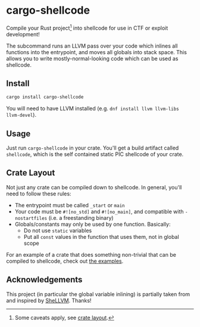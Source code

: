 # cargo-shellcode

Compile your Rust project[^1] into shellcode for use in CTF or exploit development!

The subcommand runs an LLVM pass over your code which inlines all functions into the entrypoint,
and moves all globals into stack space. This allows you to write mostly-normal-looking code which
can be used as shellcode.

## Install

```sh
cargo install cargo-shellcode
```

You will need to have LLVM installed (e.g. `dnf install llvm llvm-libs llvm-devel`).

## Usage

Just run `cargo-shellcode` in your crate. You'll get a build artifact called `shellcode`, which is
the self contained static PIC shellcode of your crate.

## Crate Layout

Not just any crate can be compiled down to shellcode. In general, you'll need to follow these rules:

* The entrypoint must be called `_start` or `main`
* Your code must be `#![no_std]` and `#![no_main]`, and compatible with `-nostartfiles` (i.e. a freestanding binary)
* Globals/constants may only be used by one function. Basically:
    * Do not use `static` variables
    * Put all `const` values in the function that uses them, not in global scope

For an example of a crate that does something non-trivial that can be compiled to shellcode, check out [the examples](examples/hello-world/src/main.rs).

## Acknowledgements

This project (in particular the global variable inlining) is partially taken from and inspired by
[SheLLVM](https://github.com/SheLLVM/SheLLVM). Thanks!


[^1]: Some caveats apply, see [crate layout](#crate-layout).
